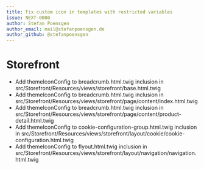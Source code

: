 ```yaml
---
title: Fix custom icon in templates with restricted variables
issue: NEXT-0000
author: Stefan Poensgen
author_email: mail@stefanpoensgen.de
author_github: @stefanpoensgen
---
```

# Storefront
* Add themeIconConfig to breadcrumb.html.twig inclusion in src/Storefront/Resources/views/storefront/base.html.twig
* Add themeIconConfig to breadcrumb.html.twig inclusion in src/Storefront/Resources/views/storefront/page/content/index.html.twig
* Add themeIconConfig to breadcrumb.html.twig inclusion in src/Storefront/Resources/views/storefront/page/content/product-detail.html.twig
* Add themeIconConfig to cookie-configuration-group.html.twig inclusion in src/Storefront/Resources/views/storefront/layout/cookie/cookie-configuration.html.twig
* Add themeIconConfig to flyout.html.twig inclusion in src/Storefront/Resources/views/storefront/layout/navigation/navigation.html.twig
